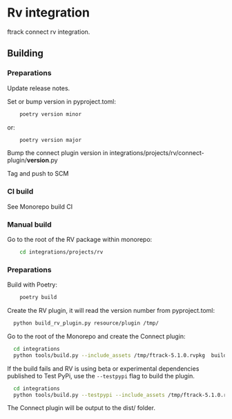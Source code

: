 # Rv integration

ftrack connect rv integration.

## Building

### Preparations

Update release notes.

Set or bump version in pyproject.toml:

```bash
    poetry version minor
```
or:
```bash
    poetry version major
```

Bump the connect plugin version in integrations/projects/rv/connect-plugin/__version__.py

Tag and push to SCM


### CI build

See Monorepo build CI


### Manual build

Go to the root of the RV package within monorepo:

```bash
    cd integrations/projects/rv
```
### Preparations


Build with Poetry:
    
```bash
    poetry build
```

Create the RV plugin, it will read the version number from pyproject.toml:

```bash
  python build_rv_plugin.py resource/plugin /tmp/
```


Go to the root of the Monorepo and create the Connect plugin:

```bash
  cd integrations
  python tools/build.py --include_assets /tmp/ftrack-5.1.0.rvpkg  build_connect_plugin projects/rv
```


If the build fails and RV is using beta or experimental dependencies published to Test PyPi, use the `--testpypi` flag 
to build the plugin.

```bash
  cd integrations
  python tools/build.py --testpypi --include_assets /tmp/ftrack-5.1.0.rvpkg build_connect_plugin projects/rv
```

The Connect plugin will be output to the dist/ folder.